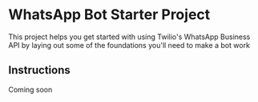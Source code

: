 # WhatsApp Bot Starter Project

This project helps you get started with using Twilio's WhatsApp Business API by laying out some of the foundations you'll need to make a bot work

## Instructions
Coming soon
